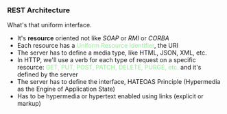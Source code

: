 ### REST Architecture

What's that uniform interface.

* It's **resource** oriented not like *SOAP* or *RMI* or *CORBA*
* Each resource has a <span style="color:lightgreen">Uniform Resource Identifier</span>, the URI
* The server has to define a media type, like HTML, JSON, XML, etc.
* In HTTP, we'll use a verb for each type of request on a specific resource: <span style="color:lightgreen">GET, PUT, POST, PATCH, DELETE, PURGE, etc.</span> and it's defined by the server
* The server has to define the interface, HATEOAS Principle  (Hypermedia as the Engine of Application State)
* Has to be hypermedia or hypertext enabled using links (explicit or markup)

